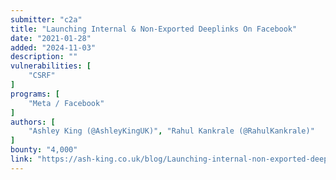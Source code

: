 ```yaml
---
submitter: "c2a"
title: "Launching Internal & Non-Exported Deeplinks On Facebook"
date: "2021-01-28"
added: "2024-11-03"
description: ""
vulnerabilities: [
    "CSRF"
]
programs: [
    "Meta / Facebook"
]
authors: [
    "Ashley King (@AshleyKingUK)", "Rahul Kankrale (@RahulKankrale)"
]
bounty: "4,000"
link: "https://ash-king.co.uk/blog/Launching-internal-non-exported-deeplinks-on-Facebook"
---
```





